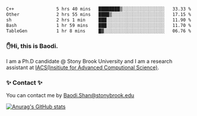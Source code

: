 <!--START_SECTION:waka-->

```txt
C++                5 hrs 40 mins   ████████▒░░░░░░░░░░░░░░░░   33.33 %
Other              2 hrs 55 mins   ████▒░░░░░░░░░░░░░░░░░░░░   17.15 %
sh                 2 hrs 1 min     ███░░░░░░░░░░░░░░░░░░░░░░   11.90 %
Bash               1 hr 59 mins    ███░░░░░░░░░░░░░░░░░░░░░░   11.70 %
TableGen           1 hr 8 mins     █▓░░░░░░░░░░░░░░░░░░░░░░░   06.76 %
```

<!--END_SECTION:waka-->

### ✋Hi, this is Baodi. 

I am a Ph.D candidate @ Stony Brook University and I am a research assistant at [IACS(Insitiute for Advanced Computional Science)](https://iacs.stonybrook.edu/).

### ✨ Contact ✨

You can contact me by [Baodi.Shan@stonybrook.edu](mailto:Baodi.Shan@stonybrook.edu)

[![Anurag's GitHub stats](https://github-readme-stats.vercel.app/api?username=lwshanbd&theme=jolly&show_icons=true&count_private=true&include_all_commits=true)](https://github.com/anuraghazra/github-readme-stats)



<!--
**lwshanbd/lwshanbd** is a ✨ _special_ ✨ repository because its `README.md` (this file) appears on your GitHub profile.

Here are some ideas to get you started:

- 🔭 I’m currently working on ...
- 🌱 I’m currently learning ...
- 👯 I’m looking to collaborate on ...
- 🤔 I’m looking for help with ...
- 💬 Ask me about ...
- 📫 How to reach me: ...
- 😄 Pronouns: ...
- ⚡ Fun fact: ...
-->
